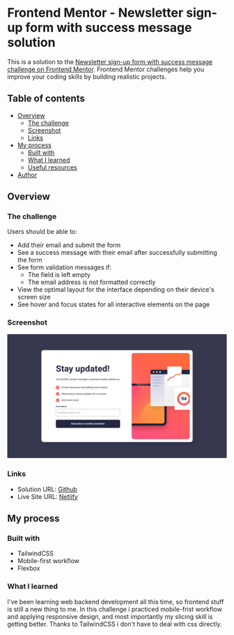 # Frontend Mentor - Newsletter sign-up form with success message solution

This is a solution to the [Newsletter sign-up form with success message challenge on Frontend Mentor](https://www.frontendmentor.io/challenges/newsletter-signup-form-with-success-message-3FC1AZbNrv). Frontend Mentor challenges help you improve your coding skills by building realistic projects. 

## Table of contents

- [Overview](#overview)
  - [The challenge](#the-challenge)
  - [Screenshot](#screenshot)
  - [Links](#links)
- [My process](#my-process)
  - [Built with](#built-with)
  - [What I learned](#what-i-learned)
  - [Useful resources](#useful-resources)
- [Author](#author)

## Overview

### The challenge

Users should be able to:

- Add their email and submit the form
- See a success message with their email after successfully submitting the form
- See form validation messages if:
  - The field is left empty
  - The email address is not formatted correctly
- View the optimal layout for the interface depending on their device's screen size
- See hover and focus states for all interactive elements on the page

### Screenshot

![](./screenshot.jpg)


### Links

- Solution URL: [Github](https://github.com/abyanfalah/frontend-mentor-newsletter-signup)
- Live Site URL: [Netlify](https://abyanf-fm-newsletter-signup.netlify.app/)

## My process

### Built with

- TailwindCSS
- Mobile-first workflow
- Flexbox

### What I learned

I've been learning web backend development all this time, so frontend stuff is still a new thing to me. In this challenge i practiced mobile-frist workflow and applying responsive design, and most importantly my slicing skill is getting better. Thanks to TailwindCSS i don't have to deal with css directly.